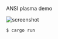 ANSI plasma demo

![screenshot](http://velotronheavyindustries.com/images/ansi-rust.png)

```
$ cargo run
```
